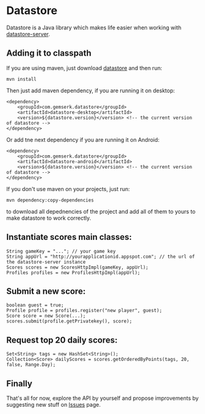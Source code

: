 Datastore
=============

Datastore is a Java library which makes life easier when working with [datastore-server][datastore-server].

Adding it to classpath
-------

If you are using maven, just download [datastore][datastore] and then run:

	mvn install

Then just add maven dependency, if you are running it on desktop:

	<dependency>
		<groupId>com.gemserk.datastore</groupId>
		<artifactId>datastore-desktop</artifactId>
		<version>${datastore.version}</version> <!-- the current version of datastore -->
	</dependency>

Or add tne next dependency if you are running it on Android:

	<dependency>
		<groupId>com.gemserk.datastore</groupId>
		<artifactId>datastore-android</artifactId>
		<version>${datastore.version}</version> <!-- the current version of datastore -->
	</dependency>

If you don't use maven on your projects, just run:

	mvn dependency:copy-dependencies

to download all depednencies of the project and add all of them to yours to make datastore to work correctly.

Instantiate scores main classes:
-------

	String gameKey = "..."; // your game key
	String appUrl = "http://yourapplicationid.appspot.com"; // the url of the datastore-server instance
	Scores scores = new ScoresHttpImpl(gameKey, appUrl);
	Profiles profiles = new ProfilesHttpImpl(appUrl);

Submit a new score:
-------

	boolean guest = true;
	Profile profile = profiles.register("new player", guest);
	Score score = new Score(...);
	scores.submit(profile.getPrivatekey(), score);

Request top 20 daily scores:
-------

	Set<String> tags = new HashSet<String>();
	Collection<Score> dailyScores = scores.getOrderedByPoints(tags, 20, false, Range.Day);

Finally
-------

That's all for now, explore the API by yourself and propose improvements by suggesting new stuff on [Issues][issues] page. 

[issues]: https://github.com/gemserk/datastore/issues
[datastore]: git://github.com/gemserk/datastore.git
[datastore-server]: https://github.com/gemserk/datastore-server
